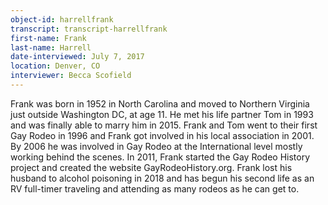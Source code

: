 ```yaml
---
object-id: harrellfrank    
transcript: transcript-harrellfrank
first-name: Frank 
last-name: Harrell
date-interviewed: July 7, 2017
location: Denver, CO
interviewer: Becca Scofield
---
```


Frank was born in 1952 in North Carolina and moved to Northern Virginia just outside Washington DC, at age 11. He met his life partner Tom in 1993 and was finally able to marry him in 2015. Frank and Tom went to their first Gay Rodeo in 1996 and Frank got involved in his local association in 2001. By 2006 he was involved in Gay Rodeo at the International level mostly working behind the scenes.  In 2011, Frank started the Gay Rodeo History project and created the website GayRodeoHistory.org.  Frank lost his husband to alcohol poisoning in 2018 and has begun his second life as an RV full-timer traveling and attending as many rodeos as he can get to.